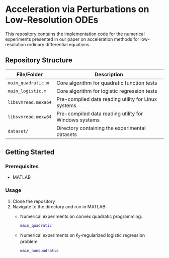 # Acceleration via Perturbations on Low-Resolution ODEs

This repository contains the implementation code for the numerical experiments presented in our paper on acceleration methods for low-resolution ordinary differential equations.

## Repository Structure

| File/Folder          | Description                                                       |
| -------------------- | ----------------------------------------------------------------- |
| `main_quadratic.m`   | Core algorithm for quadratic function tests                      |
| `main_logistic.m`    | Core algorithm for logistic regression tests                     |
| `libsvmread.mexa64`  | Pre-compiled data reading utility for Linux systems              |
| `libsvmread.mexw64`  | Pre-compiled data reading utility for Windows systems            |
| `dataset/`           | Directory containing the experimental datasets                   |

## Getting Started

### Prerequisites
- MATLAB

### Usage
1. Clone the repository
2. Navigate to the directory and run in MATLAB:
   - Numerical experiments on convex quadratic programming:
     ```matlab
     main_quadratic
     ```
   
   - Numerical experiments on $\ell_2$-regularized logistic regression problem:
     ```matlab
     main_nonquadratic
     ```

